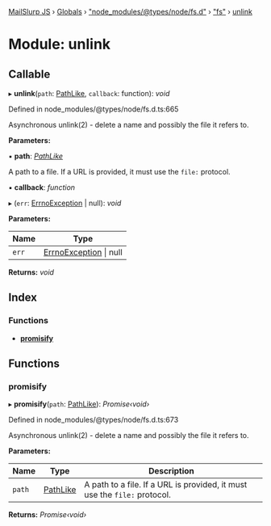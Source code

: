 [MailSlurp JS](../README.md) › [Globals](../globals.md) › ["node_modules/@types/node/fs.d"](_node_modules__types_node_fs_d_.md) › ["fs"](_node_modules__types_node_fs_d_._fs_.md) › [unlink](_node_modules__types_node_fs_d_._fs_.unlink.md)

# Module: unlink

## Callable

▸ **unlink**(`path`: [PathLike](_node_modules__types_node_fs_d_._fs_.md#pathlike), `callback`: function): *void*

Defined in node_modules/@types/node/fs.d.ts:665

Asynchronous unlink(2) - delete a name and possibly the file it refers to.

**Parameters:**

▪ **path**: *[PathLike](_node_modules__types_node_fs_d_._fs_.md#pathlike)*

A path to a file. If a URL is provided, it must use the `file:` protocol.

▪ **callback**: *function*

▸ (`err`: [ErrnoException](../interfaces/_node_modules__types_node_globals_d_.nodejs.errnoexception.md) | null): *void*

**Parameters:**

Name | Type |
------ | ------ |
`err` | [ErrnoException](../interfaces/_node_modules__types_node_globals_d_.nodejs.errnoexception.md) &#124; null |

**Returns:** *void*

## Index

### Functions

* [__promisify__](_node_modules__types_node_fs_d_._fs_.unlink.md#__promisify__)

## Functions

###  __promisify__

▸ **__promisify__**(`path`: [PathLike](_node_modules__types_node_fs_d_._fs_.md#pathlike)): *Promise‹void›*

Defined in node_modules/@types/node/fs.d.ts:673

Asynchronous unlink(2) - delete a name and possibly the file it refers to.

**Parameters:**

Name | Type | Description |
------ | ------ | ------ |
`path` | [PathLike](_node_modules__types_node_fs_d_._fs_.md#pathlike) | A path to a file. If a URL is provided, it must use the `file:` protocol.  |

**Returns:** *Promise‹void›*
